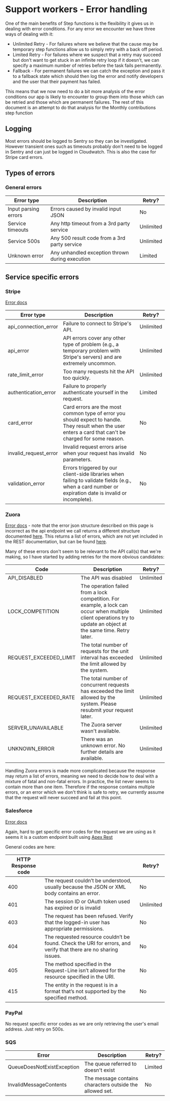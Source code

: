 # Support workers - Error handling

One of the main benefits of Step functions is the flexibility it gives us in dealing with error conditions. For any error we encounter we have three ways of dealing with it:

* Unlimited Retry - For failures where we believe that the cause may be temporary step functions allow us to simply retry with a back off period.
* Limited Retry - For failures where we suspect that a retry may succeed but don't want to get stuck in an infinite retry loop if it doesn't, we can specify a maximum number of retries before the task fails permanently.
* Fallback - For permanent failures we can catch the exception and pass it to a fallback state which should then log the error and notify developers and the user that their payment has failed.

This means that we now need to do a bit more analysis of the error conditions our app is likely to encounter to group them into those which can be retried and those
which are permanent failures. The rest of this document is an attempt to do that analysis for the Monthly contributions step function

## Logging
Most errors should be logged to Sentry so they can be investigated. However transient ones such as timeouts probably don't need to be logged in Sentry and can just be logged in Cloudwatch. This is also the case for Stripe card errors.

## Types of errors

### General errors

| Error type           | Description                                     | Retry?    |
|----------------------|-------------------------------------------------|-----------|
| Input parsing errors | Errors caused by invalid input JSON             | No        |
| Service timeouts     | Any http timeout from a 3rd party service       | Unlimited |
| Service 500s         | Any 500 result code from a 3rd party service    | Unlimited |
| Unknown error        | Any unhandled exception thrown during execution | Limited   |


## Service specific errors

### Stripe

[Error docs](https://stripe.com/docs/api#errors)

| Error type            | Description                                                                                                                                               | Retry?    |
|-----------------------|-----------------------------------------------------------------------------------------------------------------------------------------------------------|-----------|
| api_connection_error  | Failure to connect to Stripe's API.                                                                                                                       | Unlimited |
| api_error             | API errors cover any other type of problem (e.g., a temporary problem with Stripe's servers) and are extremely uncommon.                                  | Unlimited |
| rate_limit_error      | Too many requests hit the API too quickly.                                                                                                                | Unlimited |
| authentication_error  | Failure to properly authenticate yourself in the request.                                                                                                 | Limited   |
| card_error            | Card errors are the most common type of error you should expect to handle. They result when the user enters a card that can't be charged for some reason. | No        |
| invalid_request_error | Invalid request errors arise when your request has invalid parameters.                                                                                    | No        |
| validation_error      | Errors triggered by our client-side libraries when failing to validate fields (e.g., when a card number or expiration date is invalid or incomplete).     | No        |

### Zuora

[Error docs](https://knowledgecenter.zuora.com/DC_Developers/C_REST_API/A_REST_basics/3_Responses_and_errors) - note that the error json structure described on this page is incorrect as
the api endpoint we call returns a different structure documented [here](https://www.zuora.com/developer/api-reference/#operation/Action_POSTsubscribe). This returns a list of errors,
which are not yet included in the REST documentation, but can be found [here](https://knowledgecenter.zuora.com/DC_Developers/G_SOAP_API/L_Error_Handling/Errors#ErrorCode_Object).

Many of these errors don't seem to be relevant to the API call(s) that we're making, so I have started by adding retries for the more obvious candidates:

| Code                   | Description                                                                                                                                                        | Retry?    |
|------------------------|--------------------------------------------------------------------------------------------------------------------------------------------------------------------|-----------|
| API_DISABLED           | The API was disabled                                                                                                                                               | Unlimited |
| LOCK_COMPETITION       | The operation failed from a lock competition. For example, a lock can occur when multiple client operations try to update an object at the same time. Retry later. | Unlimited |
| REQUEST_EXCEEDED_LIMIT | The total number of requests for the unit interval has exceeded the limit allowed by the system.                                                                   | Unlimited |
| REQUEST_EXCEEDED_RATE  | The total number of concurrent requests has exceeded the limit allowed by the system. Please resubmit your request later.                                          | Unlimited |
| SERVER_UNAVAILABLE     | The Zuora server wasn't available.                                                                                                                                 | Unlimited |
| UNKNOWN_ERROR          | There was an unknown error. No further details are available.                                                                                                      | Unlimited |

Handling Zuora errors is made more complicated because the response may return a list of errors, meaning we need to decide how to deal with a mixture of fatal and non-fatal errors.
In practice, the list never seems to contain more than one item. Therefore if the response contains multiple errors, or an error which we don't think is safe to retry, we currently assume that the request will never succeed and fail at this point.

### Salesforce

[Error docs](https://developer.salesforce.com/docs/atlas.en-us.api_rest.meta/api_rest/errorcodes.htm)

Again, hard to get specific error codes for the request we are using as it seems it is a custom endpoint built using [Apex Rest](https://developer.salesforce.com/page/Creating_REST_APIs_using_Apex_REST)

General codes are here:

| HTTP Response code |                                                                                                                  | Retry?    |
|--------------------|------------------------------------------------------------------------------------------------------------------|-----------|
| 400                | The request couldn’t be understood, usually because the JSON or XML body contains an error.                      | No        |
| 401                | The session ID or OAuth token used has expired or is invalid                                                     | Unlimited |
| 403                | The request has been refused. Verify that the logged-in user has appropriate permissions.                        | No        |
| 404                | The requested resource couldn’t be found. Check the URI for errors, and verify that there are no sharing issues. | No        |
| 405                | The method specified in the Request-Line isn’t allowed for the resource specified in the URI.                    | No        |
| 415                | The entity in the request is in a format that’s not supported by the specified method.                           | No        |

### PayPal
No request specific error codes as we are only retrieving the user's email address. Just retry on 500s.

### SQS
|Error                     |Description                                             |Retry? |
|--------------------------|--------------------------------------------------------|-------|
|QueueDoesNotExistException|The queue referred to doesn't exist                     |Limited|
|InvalidMessageContents    |The message contains characters outside the allowed set.|No     |
